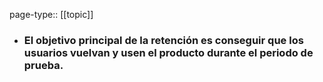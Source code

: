 page-type:: [[topic]]
- ### El objetivo principal de la retención es conseguir que los usuarios vuelvan y usen el producto durante el periodo de prueba.


